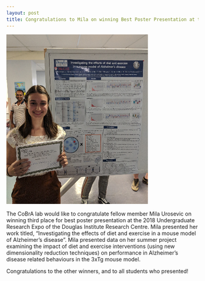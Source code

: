 ```yaml
---
layout: post
title: Congratulations to Mila on winning Best Poster Presentation at the Undergrad Expo
---
```


![photo](/images/mila-2018-undergrad-day.png)

The CoBrA lab would like to congratulate fellow member Mila Urosevic on winning third place for best poster presentation at the 2018 Undergraduate Research Expo of the Douglas Institute Research Centre. Mila presented her work titled, “Investigating the effects of diet and exercise in a mouse model of Alzheimer’s disease”. Mila presented data on her summer project examining the impact of diet and exercise interventions (using new dimensionality reduction techniques) on performance in Alzheimer’s disease related behaviours in the 3xTg mouse model.

Congratulations to the other winners, and to all students who presented!
